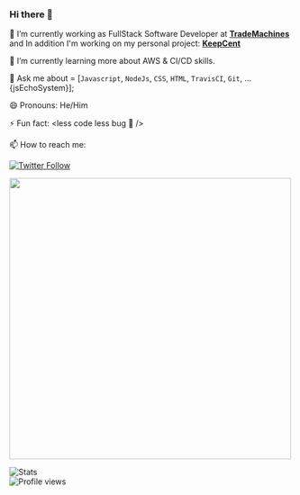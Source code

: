 ### Hi there 👋



🔭 I’m currently working as FullStack Software Developer at <ins>**[TradeMachines](https://trademachines.com/)**</ins> and In addition I'm working on my personal project: **<ins>[KeepCent](https://github.com/SiaExplains/keepcent)</ins>**

🌱 I’m currently learning more about AWS & CI/CD skills.

💬 Ask me about = [`Javascript`, `NodeJs`, `CSS`, `HTML`, `TravisCI`, `Git`, ...{jsEchoSystem}];

😄 Pronouns: He/Him

⚡ Fun fact: <less code less bug 🐛 />


📫 How to reach me:

[![Twitter Follow](https://img.shields.io/twitter/follow/siaexplains?style=social)](https://twitter.com/siaexplains)

<img src="https://github-readme-stats.vercel.app/api/top-langs/?username=SiaExplains&layout=compact&theme=radical" width="500" />

![Stats](https://github-readme-stats.vercel.app/api?username=SiaExplains&show_icons=true&count_private=true)  
![Profile views](https://gpvc.arturio.dev/SiaExplains)  

